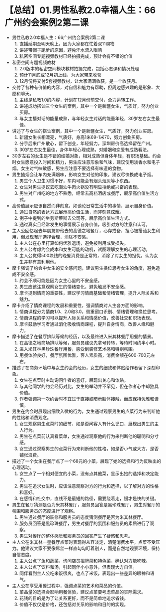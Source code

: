 # 【总结】01.男性私教2.0幸福人生：66广州约会案例2第二课

-   男性私教2.0幸福人生：66广州约会案例2第二课
    1.  直播延期至明天晚上，因为大家都在忙着双11购物
    2.  讲述带帽子跑步的原因，避免汗水流入眼睛
    3.  私密空间专题视频教材已经拍摄完成，预计会有不错的价值
-   私密空间专题视频教材
    1.  2.0版本的私密空间模块教材拍摄完成，包括心态课和情况处理
    2.  预计11月底或12月初上线，为大家带来收获
    3.  12月份将交付5套视频教材，让大家满满收获，是一个收获月。
-   交付了各种有价值的内容，对自信和魅力有帮助，但周边感兴趣的是形象、大厦和聊天。
    1.  主线是私教1.0的内容，计划在12月份前交付，全力运转工作。
    2.  讲述成功搭讪三个女生的案例，其中一个是新疆女生，气质好，努力创业买房。
    3.  与女主播对话的能量成熟，与年轻女生对话的能量年轻，30岁左右女生最佳。
-   讲述了与女生的搭讪案例，其中一个是新疆女生，气质好，努力创业买房。
    1.  新疆女生长相漂亮，气质好，身高1米69-1米70，努力创业买房。
    2.  分手后来广州散心，留下创业，年轻努力，深圳房价高选择留在广州。
    3.  30岁左右女生最佳，身体年轻心理成熟，对婚姻和恋爱有成熟看法。
-   30岁左右的女生是不错的结婚对象，相对成熟但身体年轻，有职场基础。约会时女生愿意投入时间和精力，男生应注意形象和气味，建议使用淡香水和电子烟。女生对气味敏感，男生应注意不要选择有味道的食物。
-   男生抽烟会让车内充满烟味，影响女生对他的印象，建议尽快换成电子烟。
    1.  男生个人卫生习惯不好，车内可能会有烟头烟灰等小东西。
    2.  女生对男生提议去吃潮汕牛肉火锅没有明显拒绝或兴奋的表现。
    3.  男生对广州吃的地方不熟悉，经常去高档酒店或餐厅，展示高价值生活方式。
-   高价值展示应该自然而非刻意，如谈论日常生活中的事情，展示自身价值。
    1.  通过自然的表达方式展示高价值生活，而非刻意炫耀。
    2.  例子中提到的坐劳斯莱斯去公司等，展示高价值生活方式。
    3.  通过真实且经常发生的事情展示自身价值，吸引对方的注意和认可。
-   主人公回忆起去年朋友带他去的高德之地餐厅，心存戒备，担心被搭讪女生利用，但发现餐厅选择合理，消除不安感。
    1.  主人公在心里打算如何优雅退场，避免被利用或受损失。
    2.  主人公考虑约会成本和女生可能的动机，试图理解女生的心理活动。
    3.  主人公觉得500块钱的晚餐消费是正常的，消除了对女生的担忧，认为女生并非有意利用他。
-   摩卡强调了约会中女生的安全感问题，建议男生换位思考女生的角度，避免造成不安全感。
    1.  约会不顺可能是因为女生心里的不安全感。
    2.  男生应该注意观察女生的情绪变化，避免触发不安全感。
    3.  摩卡提到情商的重要性，建议学习情商基础和情绪管理，提升人际关系和魅力。
-   摩卡介绍了情商课程的发展和重要性，强调情商对人生各方面的影响。
    1.  情商课程分为情商1.0、2.0和3.0，侧重窗口识别、情绪管理和换位思考。
    2.  情商课程的学习可以提升人际关系和情感价值，改善社交和职场表现。
    3.  摩卡鼓励学习者通过消化吸收情商课程，提升自身情商，改善人缘和魅力。
-   摩卡描述了在餐厅排队等候的经历，以及最终进入米其林餐厅用餐的情景。
    1.  在高德之地商场排队等候，服务员建议先拿号转转，等待时间约半小时。
    2.  进入米其林黑珍珠餐厅用餐，感受到装修艺术感和特别氛围。
    3.  用餐体验良好，餐厅氛围优雅，客人素质高，消费金额在600-700元左右。
-   描述了在商务环境中与女生约会的经历，女生的细致和体贴给作者留下深刻印象。
    1.  女生在点菜时主动询问作者的喜好，展现出关心和体贴。
    2.  与其他同学的约会经历对比，女生的举动并不罕见，但在作者心中却独具价值。
    3.  作者强调第一次约会时不宜过于直接或暗示肢体接触，而应保持优雅和谨慎。
-   男生在约会时展现出细致入微的行为，女生通过观察男生的点菜行为来判断他的性格和消费观念。
    1.  女生观察男生点菜时的细节，如是否问客人有什么记口，展现出男生的主人行为。
    2.  男生在点菜前认真看菜单，女生通过观察他的行为来判断他的聪明和分寸感。
    3.  女生通过观察男生的点菜行为来判断他的性格，如是否小气或大方，是否铺张浪费。
-   描述了一个女生在餐厅点了一个68元的小菜，展现了她的选择和行为反映出的心理活动。
    1.  女生点了一个相对便宜的小菜，没有点其他菜，显示出她的选择和决定能力。
    2.  男生在追求女生时，应该注意观察对方的行为和选择，以了解对方的性格和喜好。
    3.  在感情和社交中，直线不是最短的路径，需要绕着走，慢才是快的关键。
-   男生在餐厅猜测是否为米其林餐厅，服务员回答是黑珍珠餐厅，男生对餐厅的氛围和服务员的态度进行了观察。
    1.  男生通过餐厅的装修和服务员的态度猜测餐厅是否为米其林餐厅。
    2.  服务员回答是黑珍珠餐厅，男生对餐厅的氛围和服务员的素质进行了观察。
    3.  男生对餐厅的整体感觉和服务员的回答产生了疑惑和思考。
-   主人公在米其林一星餐厅点菜时表现得从容淡定，清楚消费水平，点菜不受压力。他建议大家不要像屌丝一样直勾勾盯着别人，而是自然地观察环境，保持自信态度。
    1.  主人公点了鱼和蔬菜，询问店员招牌菜和特色菜，确认对方能吃辣。
    2.  主人公点了饮料和汤，引起同伴小小意外，但表现大方自信。
    3.  同伴看到主人公吃米饭很爽，也点了米饭，表现出一些差异的眼神和语气。
-   主人公在享受用餐过程中，强调点菜的艺术和菜品的价值。
    1.  菜品量的选择会影响用餐体验，建议点菜要考虑菜品的实际需求。
    2.  花钱的目的是为了让关系更好，而不是简单地追求省钱。
    3.  价值不仅仅是价格，还包括对关系的影响和目的的实现。